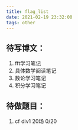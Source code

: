 ```yaml
---
title: flag_list
date: 2021-02-19 23:32:00
tags: other
---
```


## 待写博文：
1. fft学习笔记
2. 具体数学阅读笔记
3. 数论学习笔记
4. 积分学习笔记

## 待做题目：
1. cf div1 20场  0/20
